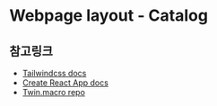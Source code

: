 # Webpage layout - Catalog

## 참고링크

- [Tailwindcss docs](https://tailwindcss.com/docs/)
- [Create React App docs](https://create-react-app.dev/docs/getting-started)
- [Twin.macro repo](https://github.com/ben-rogerson/twin.macro)

